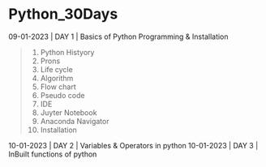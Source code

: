# Python_30Days

09-01-2023 | DAY 1  | Basics of Python Programming & Installation 
> 1. Python Histyory
> 2. Prons
> 3. Life cycle
> 4. Algorithm
> 5. Flow chart
> 6. Pseudo code
> 7. IDE
> 8. Juyter Notebook
> 9. Anaconda Navigator
> 10. Installation

10-01-2023 | DAY 2  | Variables & Operators in python 
10-01-2023 | DAY 3  | InBuilt functions of python